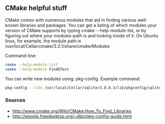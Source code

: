 ## CMake helpful stuff

CMake comes with numerous modules that aid in finding various well-known libraries and packages. You can get a listing of which modules your version of CMake supports by typing cmake --help-module-list, or by figuring out where your modules-path is and looking inside of it. On Ubuntu linux, for example, the module path is /usr/local/Cellar/cmake/3.2.1/share/cmake/Modules

Command-line:
```sh
cmake --help-module-list
cmake --help-module FindGTest
```

You can write new modules using: pkg-config. Example command:
```sh
pkg-config --libs /usr/local/Cellar/sqlite/3.8.8.3/lib/pkgconfig/sqlite3.pc
```

### Sources
- http://www.cmake.org/Wiki/CMake:How_To_Find_Libraries
- http://people.freedesktop.org/~dbn/pkg-config-guide.html
